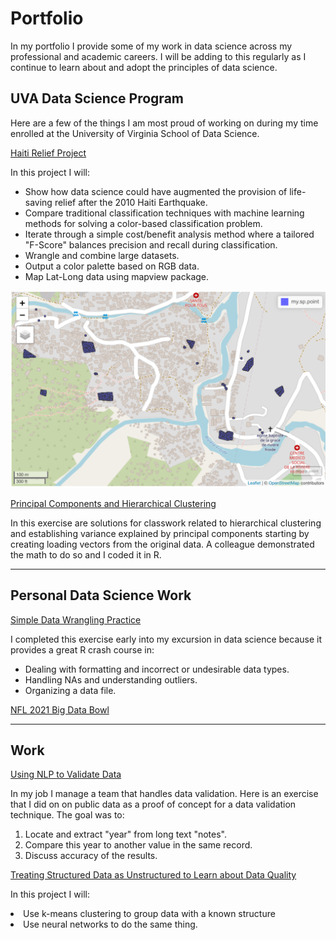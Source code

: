 # Portfolio

In my portfolio I provide some of my work in data science across my professional and academic careers. I will be adding to this regularly as I continue to learn about and adopt the principles of data science.

## UVA Data Science Program 

Here are a few of the things I am most proud of working on during my time enrolled at the University of Virginia School of Data Science.

[Haiti Relief Project](/machinelearnjoe/Disaster%20Relief%20Project.htm)

In this project I will:
<ul>
  <li>Show how data science could have augmented the provision of life-saving relief after the 2010 Haiti Earthquake.</li>
  <li>Compare traditional classification techniques with machine learning methods for solving a color-based classification problem.</li>
   <li>Iterate through a simple cost/benefit analysis method where a tailored "F-Score" balances precision and recall during classification.</li>
  <li>Wrangle and combine large datasets. </li>
  <li>Output a color palette based on RGB data.</li>
  <li>Map Lat-Long data using mapview package.</li> 
</ul>

<img src="images/Screen Shot 2020-12-31 at 4.53.33 PM.png?raw=true"/>

[Principal Components and Hierarchical Clustering](/PC%20%26%20Hierarchical%20Cluster.htm)

In this exercise are solutions for classwork related to hierarchical clustering and establishing variance explained by principal components starting by creating loading vectors from the original data. A colleague demonstrated the math to do so and I coded it in R.

---

## Personal Data Science Work

[Simple Data Wrangling Practice](/DataWrangling_Practice.html)

I completed this exercise early into my excursion in data science because it provides a great R crash course in:
<ul>
  <li>Dealing with formatting and incorrect or undesirable data types.</li>
  <li>Handling NAs and understanding outliers.</li>
  <li>Organizing a data file.</li>
</ul>

[NFL 2021 Big Data Bowl](/pdf/sample_presentation.pdf)

---
## Work

[Using NLP to Validate Data](/NLP%20wPublic%20Transit%20Data.ipynb)

In my job I manage a team that handles data validation. Here is an exercise that I did on on public data as a proof of concept for a data validation technique. The goal was to: 
<ol>
  <li>Locate and extract "year" from long text "notes".</li>
  <li>Compare this year to another value in the same record.</li>
  <li>Discuss accuracy of the results.</li>
</ol>

[Treating Structured Data as Unstructured to Learn about Data Quality](/machinelearnjoe/Data%Wrangling%Practice.htm)

In this project I will:
<li>Use k-means clustering to group data with a known structure</li>
<li>Use neural networks to do the same thing. </li>
